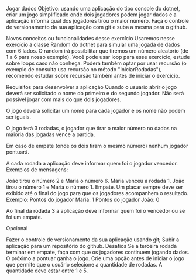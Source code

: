 Jogar dados
Objetivo: usando uma aplicação do tipo console do dotnet, criar um jogo simplificado onde dois jogadores podem jogar dados e a aplicação informa qual dos jogadores tirou o maior número. Faça o controle de versionamento da sua aplicação com git e suba a mesma para o github.

Novos conceitos ou funcionalidades desse exercício
Usaremos nesse exercício a classe Random do dotnet para simular uma jogada de dados com 6 lados. O random irá possibilitar que tiremos um número aleatório (de 1 a 6 para nosso exemplo). Você pode usar loop para esse exercício, estude sobre loops caso não conheça. Poderá também optar por usar recursão (o exemplo de consulta usa recursão no método "IniciarRodadas"), recomendo estudar sobre recursão também antes de iniciar o exercício.

Requisitos para desenvolver a aplicação
Quando o usuário abrir o jogo deverá ser solicitado o nome do primeiro e do segundo jogador. Não será possível jogar com mais do que dois jogadores.

O jogo deverá solicitar um nome para cada jogador e os nome não podem ser iguais.

O jogo terá 3 rodadas, o jogador que tirar o maior número no dados na maioria das jogadas vence a partida.

Em caso de empate (onde os dois tiram o mesmo número) nenhum jogador pontuará.

A cada rodada a aplicação deve informar quem foi o jogador vencedor. Exemplos de mensagens:

João tirou o número 2 e Maria o número 6. Maria venceu a rodada 1.
João tirou o número 1 e Maria o número 1. Empate.
Um placar sempre deve ser exibido até o final do jogo para que os jogadores acompanhem o resultado. Exemplo: Pontos do jogador Maria: 1 Pontos do jogador João: 0

Ao final da rodada 3 a aplicação deve informar quem foi o vencedor ou se foi um empate.

Opcional

Fazer o controle de versionamento da sua aplicação usando git;
Subir a aplicação para um repositório do github.
Desafios
Se a terceira rodada terminar em empate, faça com que os jogadores continuem jogando dados. O próximo a pontuar ganha o jogo.
Crie uma opção antes de iniciar o jogo que permite que o usuário selecione a quantidade de rodadas. A quantidade deve estar entre 1 e 5.

